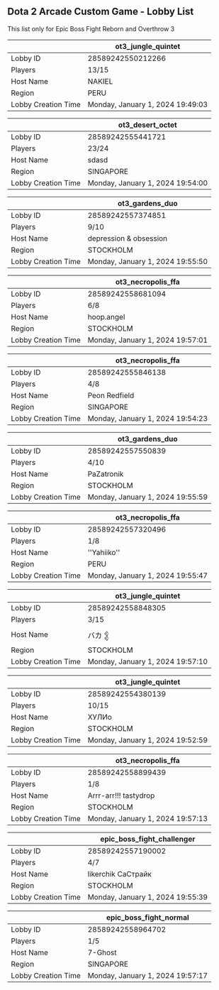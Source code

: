 ## Dota 2 Arcade Custom Game - Lobby List

This list only for Epic Boss Fight Reborn and Overthrow 3

|  | ot3_jungle_quintet |
| ------ | ------ |
| Lobby ID | 28589242550212266 |
| Players | 13/15 |
| Host Name | NAKIEL |
| Region | PERU |
| Lobby Creation Time | Monday, January 1, 2024 19:49:03 |


|  | ot3_desert_octet |
| ------ | ------ |
| Lobby ID | 28589242555441721 |
| Players | 23/24 |
| Host Name | sdasd |
| Region | SINGAPORE |
| Lobby Creation Time | Monday, January 1, 2024 19:54:00 |


|  | ot3_gardens_duo |
| ------ | ------ |
| Lobby ID | 28589242557374851 |
| Players | 9/10 |
| Host Name | depression & obsession |
| Region | STOCKHOLM |
| Lobby Creation Time | Monday, January 1, 2024 19:55:50 |


|  | ot3_necropolis_ffa |
| ------ | ------ |
| Lobby ID | 28589242558681094 |
| Players | 6/8 |
| Host Name | hoop.angel |
| Region | STOCKHOLM |
| Lobby Creation Time | Monday, January 1, 2024 19:57:01 |


|  | ot3_necropolis_ffa |
| ------ | ------ |
| Lobby ID | 28589242555846138 |
| Players | 4/8 |
| Host Name | Peon Redfield |
| Region | SINGAPORE |
| Lobby Creation Time | Monday, January 1, 2024 19:54:23 |


|  | ot3_gardens_duo |
| ------ | ------ |
| Lobby ID | 28589242557550839 |
| Players | 4/10 |
| Host Name | PaZatronik |
| Region | STOCKHOLM |
| Lobby Creation Time | Monday, January 1, 2024 19:55:59 |


|  | ot3_necropolis_ffa |
| ------ | ------ |
| Lobby ID | 28589242557320496 |
| Players | 1/8 |
| Host Name | ''Yahiiko'' |
| Region | PERU |
| Lobby Creation Time | Monday, January 1, 2024 19:55:47 |


|  | ot3_jungle_quintet |
| ------ | ------ |
| Lobby ID | 28589242558848305 |
| Players | 3/15 |
| Host Name | バカ 𒉭 |
| Region | STOCKHOLM |
| Lobby Creation Time | Monday, January 1, 2024 19:57:10 |


|  | ot3_jungle_quintet |
| ------ | ------ |
| Lobby ID | 28589242554380139 |
| Players | 10/15 |
| Host Name | ХУЛИо |
| Region | STOCKHOLM |
| Lobby Creation Time | Monday, January 1, 2024 19:52:59 |


|  | ot3_necropolis_ffa |
| ------ | ------ |
| Lobby ID | 28589242558899439 |
| Players | 1/8 |
| Host Name | Arrr-arr!!! tastydrop |
| Region | STOCKHOLM |
| Lobby Creation Time | Monday, January 1, 2024 19:57:13 |


|  | epic_boss_fight_challenger |
| ------ | ------ |
| Lobby ID | 28589242557190002 |
| Players | 4/7 |
| Host Name | likerchik СаСтрайк |
| Region | STOCKHOLM |
| Lobby Creation Time | Monday, January 1, 2024 19:55:39 |


|  | epic_boss_fight_normal |
| ------ | ------ |
| Lobby ID | 28589242558964702 |
| Players | 1/5 |
| Host Name | 7-Ghost |
| Region | SINGAPORE |
| Lobby Creation Time | Monday, January 1, 2024 19:57:17 |


